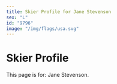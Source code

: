 ```yaml
---
title: Skier Profile for Jane Stevenson
sex: "L"
id: "9796"
image: "/img/flags/usa.svg" 
---
```


# Skier Profile

This page is for: Jane Stevenson.
    
